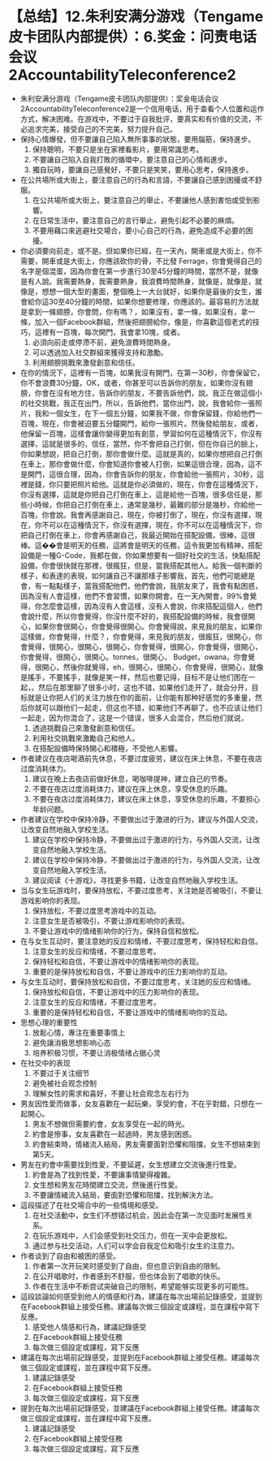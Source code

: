 # 【总结】12.朱利安满分游戏（Tengame皮卡团队内部提供）：6.奖金：问责电话会议2AccountabilityTeleconference2

-   朱利安满分游戏（Tengame皮卡团队内部提供）：奖金电话会议2AccountabilityTeleconference2是一个信用电话，用于查看个人位置和运作方式，解决困难。在游戏中，不要过于自我批评，要真实和有价值的交流，不必追求完美，接受自己的不完美，努力提升自己。
-   保持心情爆發，但不要讓自己陷入無所事事的狀態，要用腦筋，保持進步。
    1.  保持聰明，不要只是坐在家裡看影片，要用常識思考。
    2.  不要讓自己陷入自我打敗的循環中，要注意自己的心情和進步。
    3.  獨自玩時，要讓自己感覺好，不要只是笑笑，要用心思考，保持進步。
-   在公共場所或大街上，要注意自己的行為和言語，不要讓自己感到困擾或不舒服。
    1.  在公共場所或大街上，要注意自己的舉止，不要讓他人感到害怕或受到影響。
    2.  在日常生活中，要注意自己的言行舉止，避免引起不必要的麻煩。
    3.  不要用藉口來逃避社交場合，要小心自己的行為，避免造成不必要的困擾。
-   你必須要向前走，或不是。但如果你已經，在一天內，開車或是大街上，你不需要，開車或是大街上，你應該砍你的骨，不比發 Ferrage，你會覺得自己的名字是個混蛋，因為你會在第一步進行30至45分鐘的時間，當然不是，就像是有人說。我需要熱身，我需要熱身，我浪費時間熱身，就像是，就像是，就像是，想想一個大型的畫面，整個晚上一大台就好，如果你是最後的女生，誰會給你這30至40分鐘的時間，如果你想要修理，你應該的。最容易的方法就是拿到一條翅膀，你會問，你有嗎？，如果沒有，拿一條，如果沒有，拿一條，加入一個Facebook群組，然後把翅膀給你，像是，你喜歡這個老式的技巧，這裡有一百塊，每次開門，我會拿10塊，或者。
    1.  必須向前走或停滯不前，避免浪費時間熱身。
    2.  可以透過加入社交群組來獲得支持和激勵。
    3.  利用翅膀挑戰來激發創意和信任。
-   在你的情況下，這裡有一百塊，如果我沒有開門，在第一30秒，你會保留它，你不會浪費30分鐘，OK，或者，你甚至可以告訴你的朋友，如果你沒有翅膀，你會在沒有地方住，告訴你的朋友，不要告訴他們，說。我正在做這個小的社交挑戰，我正在出門，所以，告訴他們，當你出門，說，我會給你一張照片，我和一個女生，在下一個五分鐘，如果我不做，你會保留錢，你給他們一百塊，現在，你會被迫要五分鐘開門，給你一張照片。然後發給朋友，或者，他保留一百塊，這樣會讓你變得更加有創意，學習如何在這種情況下，你沒有選擇，這就是很多的，信任，當然，你不會把自己打倒，但在你自己的臉上，你如果想說，把自己打倒，那你會做什麼。這就是真的，如果你想把自己打倒在車上，那你會做什麼，你會知道你會被人打倒，如果這很合理，因為，這不是開門，這很合理，因為，你會告訴你的朋友，你會給他一張照片，30秒，這裡是錢，你只要把照片給他。這就是你必須做的，現在，你會在這種情況下，你沒有選擇，這就是你把自己打倒在車上，這是給他一百塊，很多信任是，那些小時候，你把自己打倒在車上，通常是幾秒，最難的部分是幾秒，你給他一百塊，你會說。我會再感謝自己，現在，你被打倒了，現在，你沒有選擇，現在，你不可以在這種情況下，你沒有選擇，現在，你不可以在這種情況下，你把自己打倒在車上，你會再感謝自己，我最近開始在搭配設備，很棒，這很棒。這��會是明天的任務，這將會是明天的任務，這令我更加有精神，搭配設備是一種G-Code，我都在做，你如果想要有一個好社交的生活，快點搭配設備，你會很快就在那裡，很瘋狂，但是，當我搭配其他人。給我一個判斷的樣子，和表達的表現，如何讓自己不讓那樣子影響我，首先，他們可能總是會，有一點點樣子，當我搭配他們，他們會說，我朋友來了，我會有點困惑，因為沒有人會這樣，他們不會習慣，如果你開會。在一天內開會，99%會覺得，你怎麼會這樣，因為沒有人會這樣，沒有人會說，你來搭配這個人，他們會說什麼，所以你會覺得，你沒什麼不好的，我搭配設備的時候，我會很開心，如果你會很開心，你會覺得很開心。你會覺得說，來見我的朋友，如果你這樣做，你會覺得，什麼？，你會覺得，來見我的朋友，很瘋狂，很開心，你會覺得，很開心，很開心，很開心，你會覺得，很開心，你會覺得，很開心，你會覺得，很開心，很開心。tonnes，很開心， Budget，owana，你會覺得，很開心，然後你就覺得，eh，很開心，很開心，你會覺得，很開心，就像是搖手，不要搖手，就像是笑一样，然后也要记得，目标不是让他们困在一起，。然后在那里聊了很多小时，这也不错，如果他们走开了，就会分开，目标就是让你把人们的关注力放在你的面前，让你能有那种好感觉的多重量，然后你就可以跟他们一起走，但这也不错，如果他们不再聊了。也不应该让他们一起走，因为你混合了，这是一个错误，很多人会混合，然后他们就说，
    1.  透過挑戰自己來激發創意和信任。
    2.  利用社交挑戰來激勵自己和他人。
    3.  在搭配設備時保持開心和積極，不受他人影響。
-   作者建议在夜店喝酒前先休息，不要过度疲劳，建议在床上休息，不要在夜店过度消耗体力。
    1.  建议在晚上去夜店前做好休息，喝咖啡提神，建立自己的节奏。
    2.  不要在夜店过度消耗体力，建议在床上休息，享受休息的乐趣。
    3.  不要在夜店过度消耗体力，建议在床上休息，享受休息的乐趣，不要担心年龄问题。
-   作者建议在学校中保持冷静，不要做出过于激进的行为，建议与外国人交流，让改变自然地融入学校生活。
    1.  建议在学校中保持冷静，不要做出过于激进的行为，与外国人交流，让改变自然地融入学校生活。
    2.  建议在学校中保持冷静，不要做出过于激进的行为，与外国人交流，让改变自然地融入学校生活。
    3.  建议阅读《十游戏》，寻找更多书籍，让改变自然地融入学校生活。
-   当与女生玩游戏时，要保持放松，不要过度思考，关注她是否被吸引，不要让游戏影响你的表现。
    1.  保持放松，不要过度思考游戏中的互动。
    2.  注意女生是否被吸引，不要让游戏影响你的表现。
    3.  不要让游戏中的情绪影响你的行为，保持自信和放松。
-   在与女生互动时，要注意她的反应和情绪，不要过度思考，保持轻松和自信。
    1.  注意女生的反应和情绪，不要过度思考。
    2.  保持轻松和自信，不要让游戏中的情绪影响你的表现。
    3.  重要的是保持放松和自信，不要让游戏中的压力影响你的互动。
-   与女生互动时，要保持放松和自信，不要过度思考，关注她的反应和情绪。
    1.  保持放松和自信，不要让游戏中的压力影响你的表现。
    2.  注意女生的反应和情绪，不要过度思考。
    3.  重要的是保持轻松和自信，不要让游戏中的情绪影响你的互动。
-   思想心理的重要性
    1.  放鬆心情，專注在重要事情上
    2.  避免讓消极思想影响心态
    3.  培养积极习惯，不要让消极情绪占据心灵
-   在社交中的表现
    1.  不要过于关注细节
    2.  避免被社会观念控制
    3.  理解女性的需求和喜好，不要让社会观念左右行为
-   男友因性愛而做事，女友喜歡在一起玩樂，享受約會，不在乎對錯，只想在一起開心。
    1.  男友不想做但需要約會，女友享受在一起的時光。
    2.  約會是慘事，女友喜歡在一起過時，男友感到困惑。
    3.  約會結束時，情緒流入結局，男友需要面對恐懼和阻擋，女生不想結束到第5天。
-   男友在約會中需要找到性愛，不要延遲，女生想建立交流後進行性愛。
    1.  約會是為了找到性愛，不要讓事情變得複雜。
    2.  女生想和男友花時間建立交流，然後進行性愛。
    3.  不要讓情緒流入結局，要面對恐懼和阻擋，找到解決方法。
-   這段描述了在社交場合中的一些情境和感受。
    1.  在社交活動中，女生们不想错过机会，因此会在第一次见面时发展性关系。
    2.  在玩乐游戏中，人们会感受到社交压力，但在一天中会更放松。
    3.  通过参与社交活动，人们可以学会自我定位和吸引女生的注意力。
-   作者谈到了自由和被困的感受。
    1.  作者第一次开玩笑时感受到了自由，但也意识到自由的限制。
    2.  在公开唱歌时，作者感到不舒服，但也体会到了唱歌的快乐。
    3.  作者在生活中不断尝试突破自己的限制，希望能够实现更多的可能性。
-   這段談論如何感受到他人的情感和行為，建議在每次出場前記錄感受，並提到在Facebook群組上接受任務。建議每次做三個設定或課程，並在課程中寫下反應。
    1.  感受他人情感和行為，建議記錄感受
    2.  在Facebook群組上接受任務
    3.  每次做三個設定或課程，寫下反應
-   建議在每次出場前記錄感受，並提到在Facebook群組上接受任務。建議每次做三個設定或課程，並在課程中寫下反應。
    1.  建議記錄感受
    2.  在Facebook群組上接受任務
    3.  每次做三個設定或課程，寫下反應
-   提到在每次出場前記錄感受，並建議在Facebook群組上接受任務。建議每次做三個設定或課程，並在課程中寫下反應。
    1.  建議記錄感受
    2.  在Facebook群組上接受任務
    3.  每次做三個設定或課程，寫下反應